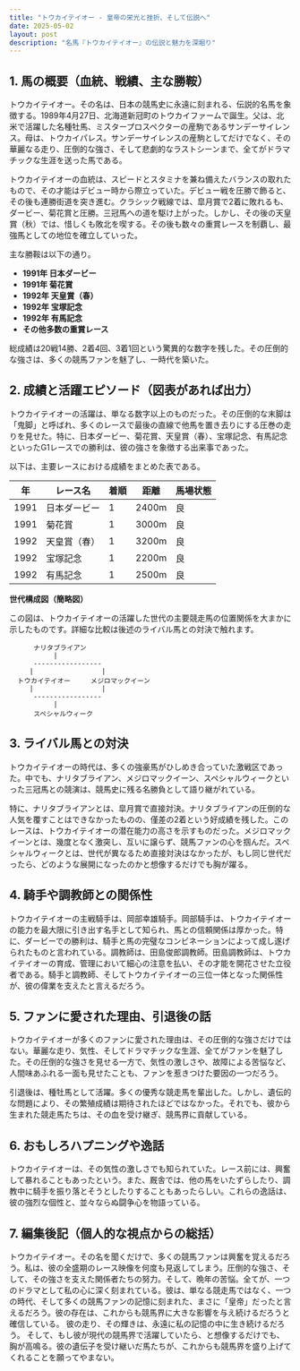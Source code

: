 ```yaml
---
title: "トウカイテイオー - 皇帝の栄光と挫折、そして伝説へ"
date: 2025-05-02
layout: post
description: "名馬『トウカイテイオー』の伝説と魅力を深堀り"
---
```


## 1. 馬の概要（血統、戦績、主な勝鞍）

トウカイテイオー。その名は、日本の競馬史に永遠に刻まれる、伝説的名馬を象徴する。1989年4月27日、北海道新冠町のトウカイファームで誕生。父は、北米で活躍した名種牡馬、ミスタープロスペクターの産駒であるサンデーサイレンス。母は、トウカイパレス。サンデーサイレンスの産駒としてだけでなく、その華麗なる走り、圧倒的な強さ、そして悲劇的なラストシーンまで、全てがドラマチックな生涯を送った馬である。

トウカイテイオーの血統は、スピードとスタミナを兼ね備えたバランスの取れたもので、その才能はデビュー時から際立っていた。デビュー戦を圧勝で飾ると、その後も連勝街道を突き進む。クラシック戦線では、皐月賞で2着に敗れるも、ダービー、菊花賞と圧勝。三冠馬への道を駆け上がった。しかし、その後の天皇賞（秋）では、惜しくも敗北を喫する。その後も数々の重賞レースを制覇し、最強馬としての地位を確立していった。

主な勝鞍は以下の通り。

* **1991年 日本ダービー**
* **1991年 菊花賞**
* **1992年 天皇賞（春）**
* **1992年 宝塚記念**
* **1992年 有馬記念**
* **その他多数の重賞レース**

総成績は20戦14勝、2着4回、3着1回という驚異的な数字を残した。その圧倒的な強さは、多くの競馬ファンを魅了し、一時代を築いた。


## 2. 成績と活躍エピソード（図表があれば出力）

トウカイテイオーの活躍は、単なる数字以上のものだった。その圧倒的な末脚は「鬼脚」と呼ばれ、多くのレースで最後の直線で他馬を置き去りにする圧巻の走りを見せた。特に、日本ダービー、菊花賞、天皇賞（春）、宝塚記念、有馬記念といったG1レースでの勝利は、彼の強さを象徴する出来事であった。

以下は、主要レースにおける成績をまとめた表である。

| 年 | レース名         | 着順 | 距離 | 馬場状態 |
|---|-----------------|-----|-----|---------|
| 1991 | 日本ダービー       | 1   | 2400m| 良       |
| 1991 | 菊花賞           | 1   | 3000m| 良       |
| 1992 | 天皇賞（春）     | 1   | 3200m| 良       |
| 1992 | 宝塚記念         | 1   | 2200m| 良       |
| 1992 | 有馬記念         | 1   | 2500m| 良       |


**世代構成図（簡略図）**

この図は、トウカイテイオーの活躍した世代の主要競走馬の位置関係を大まかに示したものです。詳細な比較は後述のライバル馬との対決で触れます。

```
      ナリタブライアン
           |
      -----------------
     |                 |
  トウカイテイオー     メジロマックイーン
     |                 |
      -----------------
           |
      スペシャルウィーク
```


## 3. ライバル馬との対決

トウカイテイオーの時代は、多くの強豪馬がひしめき合っていた激戦区であった。中でも、ナリタブライアン、メジロマックイーン、スペシャルウィークといった三冠馬との競演は、競馬史に残る名勝負として語り継がれている。

特に、ナリタブライアンとは、皐月賞で直接対決。ナリタブライアンの圧倒的な人気を覆すことはできなかったものの、僅差の2着という好成績を残した。このレースは、トウカイテイオーの潜在能力の高さを示すものだった。メジロマックイーンとは、幾度となく激突し、互いに譲らず、競馬ファンの心を掴んだ。スペシャルウィークとは、世代が異なるため直接対決はなかったが、もし同じ世代だったら、どのような展開になったのかと想像するだけでも胸が躍る。


## 4. 騎手や調教師との関係性

トウカイテイオーの主戦騎手は、岡部幸雄騎手。岡部騎手は、トウカイテイオーの能力を最大限に引き出す名手として知られ、馬との信頼関係は厚かった。特に、ダービーでの勝利は、騎手と馬の完璧なコンビネーションによって成し遂げられたものと言われている。調教師は、田島俊郎調教師。田島調教師は、トウカイテイオーの育成、管理において細心の注意を払い、その才能を開花させた立役者である。騎手と調教師、そしてトウカイテイオーの三位一体となった関係性が、彼の偉業を支えたと言えるだろう。


## 5. ファンに愛された理由、引退後の話

トウカイテイオーが多くのファンに愛された理由は、その圧倒的な強さだけではない。華麗な走り、気性、そしてドラマチックな生涯、全てがファンを魅了した。その圧倒的な強さを見せる一方で、気性の激しさや、故障による苦悩など、人間味あふれる一面も見せたことも、ファンを惹きつけた要因の一つだろう。

引退後は、種牡馬として活躍。多くの優秀な競走馬を輩出した。しかし、遺伝的な問題により、その繁殖成績は期待されたほどではなかった。それでも、彼から生まれた競走馬たちは、その血を受け継ぎ、競馬界に貢献している。


## 6. おもしろハプニングや逸話

トウカイテイオーは、その気性の激しさでも知られていた。レース前には、興奮して暴れることもあったという。また、厩舎では、他の馬をいたずらしたり、調教中に騎手を振り落とそうとしたりすることもあったらしい。これらの逸話は、彼の強烈な個性と、並々ならぬ闘争心を物語っている。


## 7. 編集後記（個人的な視点からの総括）

トウカイテイオー。その名を聞くだけで、多くの競馬ファンは興奮を覚えるだろう。私は、彼の全盛期のレース映像を何度も見返してしまう。圧倒的な強さ、そして、その強さを支えた関係者たちの努力。そして、晩年の苦悩。全てが、一つのドラマとして私の心に深く刻まれている。彼は、単なる競走馬ではなく、一つの時代、そして多くの競馬ファンの記憶に刻まれた、まさに「皇帝」だったと言えるだろう。彼の存在は、これからも競馬界に大きな影響を与え続けるだろうと確信している。  彼の走り、その輝きは、永遠に私の記憶の中に生き続けるだろう。  そして、もし彼が現代の競馬界で活躍していたら、と想像するだけでも、胸が高鳴る。彼の遺伝子を受け継いだ馬たちが、これからも競馬界を盛り上げてくれることを願ってやまない。
